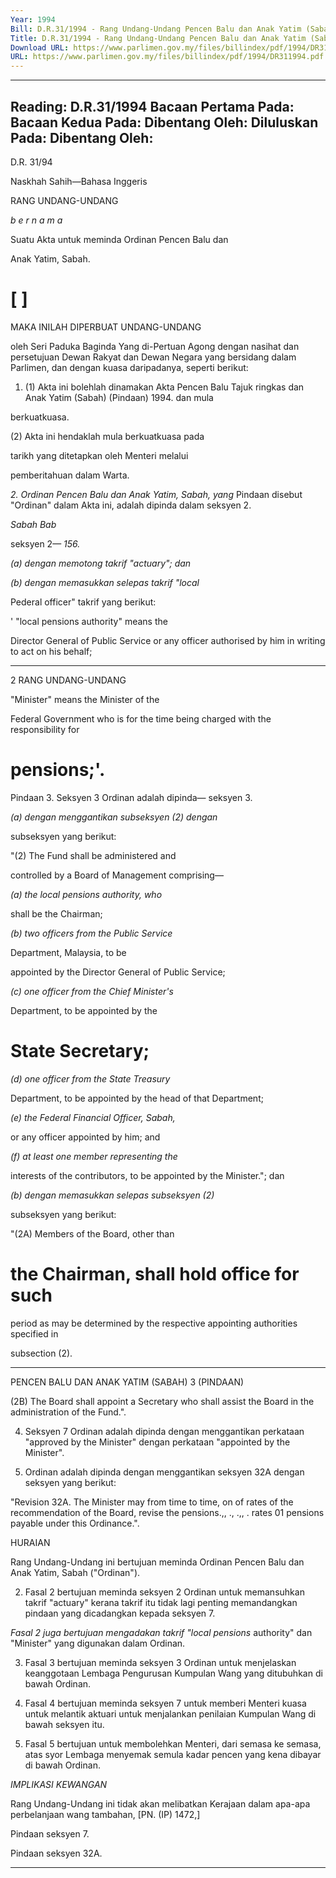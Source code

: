 ```yaml
---
Year: 1994
Bill: D.R.31/1994 - Rang Undang-Undang Pencen Balu dan Anak Yatim (Sabah) (Pindaan) 1994 (Lulus)
Title: D.R.31/1994 - Rang Undang-Undang Pencen Balu dan Anak Yatim (Sabah) (Pindaan) 1994 (Lulus)
Download URL: https://www.parlimen.gov.my/files/billindex/pdf/1994/DR311994.pdf
URL: https://www.parlimen.gov.my/files/billindex/pdf/1994/DR311994.pdf
---
```

---
Reading:
D.R.31/1994
Bacaan Pertama Pada:
Bacaan Kedua Pada:
Dibentang Oleh:
Diluluskan Pada:
Dibentang Oleh:
---

D.R. 31/94

Naskhah Sahih—Bahasa Inggeris

RANG UNDANG-UNDANG

_b e r n a m a_

Suatu Akta untuk meminda Ordinan Pencen Balu dan

Anak Yatim, Sabah.

# [ ]

MAKA INILAH DIPERBUAT UNDANG-UNDANG

oleh Seri Paduka Baginda Yang di-Pertuan Agong
dengan nasihat dan persetujuan Dewan Rakyat dan
Dewan Negara yang bersidang dalam Parlimen, dan
dengan kuasa daripadanya, seperti berikut:

1. (1) Akta ini bolehlah dinamakan Akta Pencen Balu Tajuk ringkas
dan Anak Yatim (Sabah) (Pindaan) 1994. dan mula

berkuatkuasa.

(2) Akta ini hendaklah mula berkuatkuasa pada

tarikh yang ditetapkan oleh Menteri melalui

pemberitahuan dalam Warta.

_2. Ordinan Pencen Balu dan Anak Yatim, Sabah, yang_ Pindaan
disebut "Ordinan" dalam Akta ini, adalah dipinda dalam seksyen 2.

_Sabah Bab_

seksyen 2— _156._

_(a) dengan memotong takrif "actuary"; dan_

_(b) dengan memasukkan selepas takrif "local_

Pederal officer" takrif yang berikut:

' "local pensions authority" means the

Director General of Public Service or any
officer authorised by him in writing to act
on his behalf;


-----

2 RANG UNDANG-UNDANG

"Minister" means the Minister of the

Federal Government who is for the time
being charged with the responsibility for
# pensions;'.

Pindaan 3. Seksyen 3 Ordinan adalah dipinda—
seksyen 3.

_(a) dengan menggantikan subseksyen (2) dengan_

subseksyen yang berikut:

"(2) The Fund shall be administered and

controlled by a Board of Management
comprising—

_(a) the local pensions authority, who_

shall be the Chairman;

_(b) two officers from the Public Service_

Department, Malaysia, to be

appointed by the Director General of
Public Service;

_(c) one officer from the Chief Minister's_

Department, to be appointed by the
# State Secretary;

_(d) one officer from the State Treasury_

Department, to be appointed by the
head of that Department;

_(e) the Federal Financial Officer, Sabah,_

or any officer appointed by him; and

_(f) at least one member representing the_

interests of the contributors, to be
appointed by the Minister."; dan

_(b) dengan memasukkan selepas subseksyen (2)_

subseksyen yang berikut:

"(2A) Members of the Board, other than

# the Chairman, shall hold office for such
period as may be determined by the
respective appointing authorities specified in

subsection (2).


-----

PENCEN BALU DAN ANAK YATIM (SABAH) 3
(PINDAAN)

(2B) The Board shall appoint a Secretary
who shall assist the Board in the
administration of the Fund.".

4. Seksyen 7 Ordinan adalah dipinda dengan
menggantikan perkataan "approved by the Minister"
dengan perkataan "appointed by the Minister".

5. Ordinan adalah dipinda dengan menggantikan
seksyen 32A dengan seksyen yang berikut:

"Revision 32A. The Minister may from time to time, on
of rates of the recommendation of the Board, revise the
pensions.,, ., .,, .
rates 01 pensions payable under this
Ordinance.".

HURAIAN

Rang Undang-Undang ini bertujuan meminda Ordinan Pencen Balu
dan Anak Yatim, Sabah ("Ordinan").

2. Fasal 2 bertujuan meminda seksyen 2 Ordinan untuk
memansuhkan takrif "actuary" kerana takrif itu tidak lagi penting
memandangkan pindaan yang dicadangkan kepada seksyen 7.

_Fasal 2 juga bertujuan mengadakan takrif "local pensions_
authority" dan "Minister" yang digunakan dalam Ordinan.

3. Fasal 3 bertujuan meminda seksyen 3 Ordinan untuk
menjelaskan keanggotaan Lembaga Pengurusan Kumpulan Wang
yang ditubuhkan di bawah Ordinan.

4. Fasal 4 bertujuan meminda seksyen 7 untuk memberi Menteri
kuasa untuk melantik aktuari untuk menjalankan penilaian
Kumpulan Wang di bawah seksyen itu.

5. Fasal 5 bertujuan untuk membolehkan Menteri, dari semasa ke
semasa, atas syor Lembaga menyemak semula kadar pencen yang
kena dibayar di bawah Ordinan.

_IMPLIKASI_ _KEWANGAN_

Rang Undang-Undang ini tidak akan melibatkan Kerajaan dalam
apa-apa perbelanjaan wang tambahan, [PN. (IP) 1472,]


Pindaan
seksyen 7.

Pindaan
seksyen 32A.


-----

